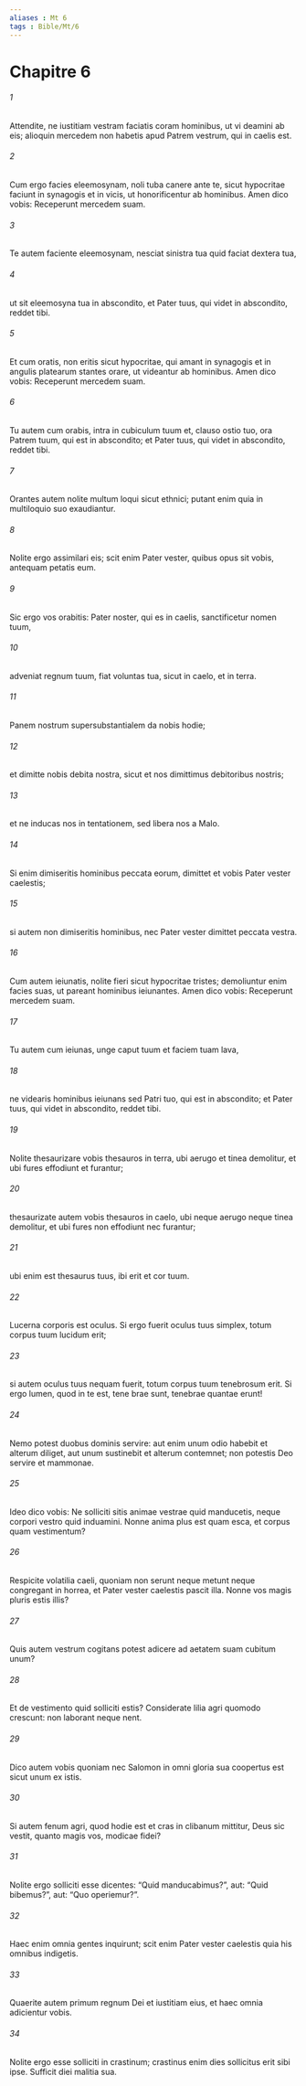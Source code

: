 ```yaml
---
aliases : Mt 6
tags : Bible/Mt/6
---
```


# Chapitre 6

###### 1
Attendite, ne iustitiam vestram faciatis coram hominibus, ut vi deamini ab eis; alioquin mercedem non habetis apud Patrem vestrum, qui in caelis est. 
###### 2
Cum ergo facies eleemosynam, noli tuba canere ante te, sicut hypocritae faciunt in synagogis et in vicis, ut honorificentur ab hominibus. Amen dico vobis: Receperunt mercedem suam.
###### 3
Te autem faciente eleemosynam, nesciat sinistra tua quid faciat dextera tua, 
###### 4
ut sit eleemosyna tua in abscondito, et Pater tuus, qui videt in abscondito, reddet tibi.
###### 5
Et cum oratis, non eritis sicut hypocritae, qui amant in synagogis et in angulis platearum stantes orare, ut videantur ab hominibus. Amen dico vobis: Receperunt mercedem suam. 
###### 6
Tu autem cum orabis, intra in cubiculum tuum et, clauso ostio tuo, ora Patrem tuum, qui est in abscondito; et Pater tuus, qui videt in abscondito, reddet tibi. 
###### 7
Orantes autem nolite multum loqui sicut ethnici; putant enim quia in multiloquio suo exaudiantur. 
###### 8
Nolite ergo assimilari eis; scit enim Pater vester, quibus opus sit vobis, antequam petatis eum.
###### 9
Sic ergo vos orabitis: Pater noster, qui es in caelis, sanctificetur nomen tuum,
###### 10
adveniat regnum tuum, fiat voluntas tua, sicut in caelo, et in terra.
###### 11
Panem nostrum supersubstantialem da nobis hodie;
###### 12
et dimitte nobis debita nostra, sicut et nos dimittimus debitoribus nostris;
###### 13
et ne inducas nos in tentationem, sed libera nos a Malo.
###### 14
Si enim dimiseritis hominibus peccata eorum, dimittet et vobis Pater vester caelestis; 
###### 15
si autem non dimiseritis hominibus, nec Pater vester dimittet peccata vestra.
###### 16
Cum autem ieiunatis, nolite fieri sicut hypocritae tristes; demoliuntur enim facies suas, ut pareant hominibus ieiunantes. Amen dico vobis: Receperunt mercedem suam. 
###### 17
Tu autem cum ieiunas, unge caput tuum et faciem tuam lava, 
###### 18
ne videaris hominibus ieiunans sed Patri tuo, qui est in abscondito; et Pater tuus, qui videt in abscondito, reddet tibi.
###### 19
Nolite thesaurizare vobis thesauros in terra, ubi aerugo et tinea demolitur, et ubi fures effodiunt et furantur; 
###### 20
thesaurizate autem vobis thesauros in caelo, ubi neque aerugo neque tinea demolitur, et ubi fures non effodiunt nec furantur; 
###### 21
ubi enim est thesaurus tuus, ibi erit et cor tuum.
###### 22
Lucerna corporis est oculus. Si ergo fuerit oculus tuus simplex, totum corpus tuum lucidum erit; 
###### 23
si autem oculus tuus nequam fuerit, totum corpus tuum tenebrosum erit. Si ergo lumen, quod in te est, tene brae sunt, tenebrae quantae erunt! 
###### 24
Nemo potest duobus dominis servire: aut enim unum odio habebit et alterum diliget, aut unum sustinebit et alterum contemnet; non potestis Deo servire et mammonae.
###### 25
Ideo dico vobis: Ne solliciti sitis animae vestrae quid manducetis, neque corpori vestro quid induamini. Nonne anima plus est quam esca, et corpus quam vestimentum? 
###### 26
Respicite volatilia caeli, quoniam non serunt neque metunt neque congregant in horrea, et Pater vester caelestis pascit illa. Nonne vos magis pluris estis illis? 
###### 27
Quis autem vestrum cogitans potest adicere ad aetatem suam cubitum unum? 
###### 28
Et de vestimento quid solliciti estis? Considerate lilia agri quomodo crescunt: non laborant neque nent. 
###### 29
Dico autem vobis quoniam nec Salomon in omni gloria sua coopertus est sicut unum ex istis. 
###### 30
Si autem fenum agri, quod hodie est et cras in clibanum mittitur, Deus sic vestit, quanto magis vos, modicae fidei? 
###### 31
Nolite ergo solliciti esse dicentes: “Quid manducabimus?”, aut: “Quid bibemus?”, aut: “Quo operiemur?”. 
###### 32
Haec enim omnia gentes inquirunt; scit enim Pater vester caelestis quia his omnibus indigetis. 
###### 33
Quaerite autem primum regnum Dei et iustitiam eius, et haec omnia adicientur vobis. 
###### 34
Nolite ergo esse solliciti in crastinum; crastinus enim dies sollicitus erit sibi ipse. Sufficit diei malitia sua.
